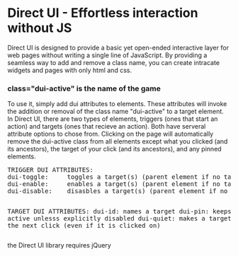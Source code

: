 # Direct UI - Effortless interaction without JS

<p>Direct UI is designed to provide a basic yet open-ended interactive layer for web pages without writing a single line of JavaScript. By providing a seamless way to add and remove a class name, you can create intracate widgets and pages with only html and css.</p>

<h3>class="dui-active" is the name of the game</h3>

<p>To use it, simply add dui attributes to elements. These attributes will invoke the addition or removal of the class name "dui-active" to a target element. In Direct UI, there are two types of elements, triggers (ones that start an action) and targets (ones that recieve an action). Both have serveral attribute options to chose from. Clicking on the page will automatically remove the dui-active class from all elements except what you clicked (and its ancestors), the target of your click (and its ancestors), and any pinned elements.</p>

<p><pre>
TRIGGER DUI ATTRIBUTES:
dui-toggle:	    toggles a target(s) (parent element if no target is specified)
dui-enable:	    enables a target(s) (parent element if no target is specified)
dui-disable:    disasbles a target(s) (parent element if no target is specified)

TARGET DUI ATTRIBUTES:
dui-id:         names a target
dui-pin:        keeps a target active unlesss explicitly disabled
dui-quiet:      makes a target close on the next click (even if it is clicked on)
</pre></p>

<p>the Direct UI library requires jQuery</p>
